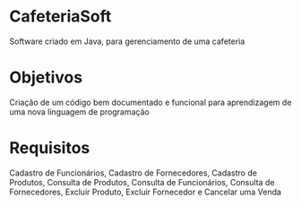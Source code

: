 # CafeteriaSoft
Software criado em Java, para gerenciamento de uma cafeteria
# Objetivos
Criação de um código bem documentado e funcional para aprendizagem de uma nova linguagem de programação
# Requisitos
Cadastro de Funcionários, Cadastro de Fornecedores, Cadastro de Produtos, Consulta de Produtos, Consulta de Funcionários, Consulta de Fornecedores, Excluir Produto, Excluir Fornecedor e Cancelar uma Venda
